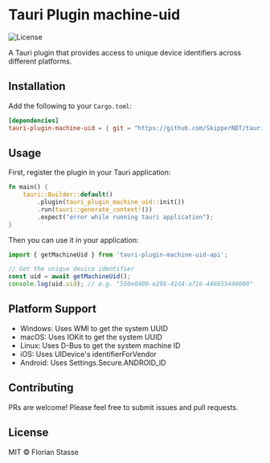# Tauri Plugin machine-uid

![License](https://img.shields.io/badge/license-MIT-blue)

A Tauri plugin that provides access to unique device identifiers across different platforms.

## Installation

Add the following to your `Cargo.toml`:

```toml
[dependencies]
tauri-plugin-machine-uid = { git = "https://github.com/SkipperNDT/tauri-plugin-machine-uid" }
```

## Usage

First, register the plugin in your Tauri application:

```rust
fn main() {
    tauri::Builder::default()
        .plugin(tauri_plugin_machine_uid::init())
        .run(tauri::generate_context!())
        .expect("error while running tauri application");
}
```

Then you can use it in your application:

```typescript
import { getMachineUid } from 'tauri-plugin-machine-uid-api';

// Get the unique device identifier
const uid = await getMachineUid();
console.log(uid.uid); // e.g. "550e8400-e29b-41d4-a716-446655440000"
```

## Platform Support

- Windows: Uses WMI to get the system UUID
- macOS: Uses IOKit to get the system UUID
- Linux: Uses D-Bus to get the system machine ID
- iOS: Uses UIDevice's identifierForVendor
- Android: Uses Settings.Secure.ANDROID_ID

## Contributing

PRs are welcome! Please feel free to submit issues and pull requests.

## License

MIT © Florian Stasse
